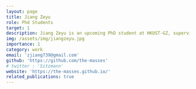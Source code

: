 ```yaml
---
layout: page
title: Jiang Zeyu
role: Phd Students
target: 1
description: Jiang Zeyu is an upcoming PhD student at HKUST-GZ, supervised by Prof. Changhao Chen. Previously, he obtained his master’s degree from the School of Electrical and Electronic Engineering, NTU, supervised by Prof. Lihua Xie. Piror to that, he received his bachelor’s degree from the School of Automation at BIT. His research interests focus on embodied perception based on visual SLAM. He is interested in robotics and committed to joining the development of embodied AI into the physical world.
img: /assets/img/jiangzeyu.jpg
importance: 1
category: work
email: 'zjiang739@gmail.com'
github: 'https://github.com/the-masses'
# twitter : 'Sitzmann'
website: 'https://the-masses.github.io/'
related_publications: true
---
```


